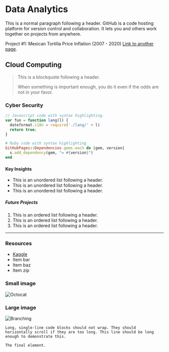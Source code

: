 

# Data Analytics 

This is a normal paragraph following a header. GitHub is a code hosting platform for version control and collaboration. It lets you and others work together on projects from anywhere.

Project #1: Mexican Tortilla Price Inflation (2007 - 2020)
[Link to another page](./another-page.html).


## Cloud Computing 

> This is a blockquote following a header.
>
> When something is important enough, you do it even if the odds are not in your favor.

### Cyber Security 

```js
// Javascript code with syntax highlighting.
var fun = function lang(l) {
  dateformat.i18n = require('./lang/' + l)
  return true;
}
```

```ruby
# Ruby code with syntax highlighting
GitHubPages::Dependencies.gems.each do |gem, version|
  s.add_dependency(gem, "= #{version}")
end
```

#### Key Insights 

*   This is an unordered list following a header.
*   This is an unordered list following a header.
*   This is an unordered list following a header.

##### Future Projects 

1.  This is an ordered list following a header.
2.  This is an ordered list following a header.
3.  This is an ordered list following a header.


* * *

### Resources

*   [Kaggle](./https://kaggle.com)
*   Item bar
*   Item baz
*   Item zip



### Small image

![Octocat](https://github.githubassets.com/images/icons/emoji/octocat.png)

### Large image

![Branching](https://guides.github.com/activities/hello-world/branching.png)


```
Long, single-line code blocks should not wrap. They should horizontally scroll if they are too long. This line should be long enough to demonstrate this.
```

```
The final element.
```
